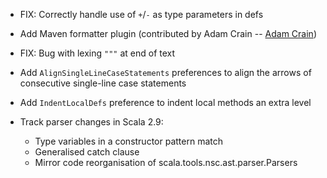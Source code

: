 * FIX: Correctly handle use of `+`/`-` as type parameters in defs
* Add Maven formatter plugin (contributed by Adam Crain -- [Adam Crain][1])
* FIX: Bug with lexing `"""` at end of text
* Add `AlignSingleLineCaseStatements` preferences to align the arrows of consecutive single-line case statements
* Add `IndentLocalDefs` preference to indent local methods an extra level
* Track parser changes in Scala 2.9:
    * Type variables in a constructor pattern match
    * Generalised catch clause
    * Mirror code reorganisation of scala.tools.nsc.ast.parser.Parsers

  [1]: https://github.com/jadamcrain
